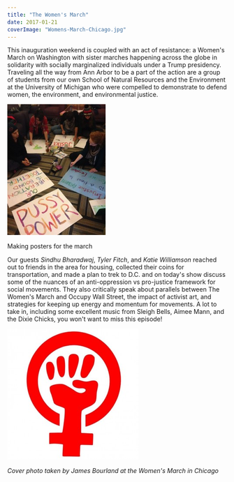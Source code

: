 ```yaml
---
title: "The Women's March"
date: 2017-01-21
coverImage: "Womens-March-Chicago.jpg"
---
```


This inauguration weekend is coupled with an act of resistance: a Women's March on Washington with sister marches happening across the globe in solidarity with socially marginalized individuals under a Trump presidency. Traveling all the way from Ann Arbor to be a part of the action are a group of students from our own School of Natural Resources and the Environment at the University of Michigan who were compelled to demonstrate to defend women, the environment, and environmental justice.

[![womensmarchpic](images/womensmarchpic-225x300.jpg)](http://www.hotinhere.us/wp-content/uploads/2017/01/womensmarchpic.jpg)

Making posters for the march

Our guests _Sindhu Bharadwaj_, _Tyler Fitch_, and _Katie Williamson_ reached out to friends in the area for housing, collected their coins for transportation, and made a plan to trek to D.C. and on today's show discuss some of the nuances of an anti-oppression vs pro-justice framework for social movements. They also critically speak about parallels between The Women's March and Occupy Wall Street, the impact of activist art, and strategies for keeping up energy and momentum for movements. A lot to take in, including some excellent music from Sleigh Bells, Aimee Mann, and the Dixie Chicks, you won't want to miss this episode!

![Woman Power](images/Woman-Power-300x300.jpg)

_Cover photo taken by James Bourland at the Women's March in Chicago_
